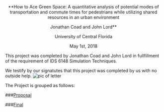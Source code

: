 

<center>
**How to Ace Green Space: A quantitative analysis of potential modes of transportation and commute times for pedestrians while utilizing shared resources in an urban environment


Jonathan Coad and John Lord**


University of Central Florida


May 1st, 2018
</center>




This project was completed by Jonathan Coad and John Lord in fullfillment of the requirement of IDS 6148 Simulation Techniques.  



We testify by our signatutes that this project was completed by us with no outside help.
![pic of letter](coverletter/signed.png)




The Project is grouped as follows:



###[Proposal](proposal/README.md)

###[Final](final/README.md)
